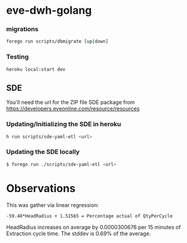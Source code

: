 # eve-dwh-golang

### migrations

```bash
forego run scripts/dbmigrate [up|down]
```

### Testing

```bash
heroku local:start dev
```

## SDE

You'll need the url for the ZIP file SDE package from https://developers.eveonline.com/resource/resources

### Updating/Initializing the SDE in heroku

```bash
h run scripts/sde-yaml-etl <url>
```

### Updating the SDE locally

```bash
$ forego run ./scripts/sde-yaml-etl <url>
```



# Observations

This was gather via linear regression:

`-59.48*HeadRadius + 1.51565 = Percentage actual of QtyPerCycle`

HeadRadius increases on average by 0.0000300676 per 15 minutes of Extraction cycle time. The stddev is 0.69% of the average.
